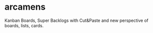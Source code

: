 # arcamens
Kanban Boards, Super Backlogs with Cut&amp;Paste and new perspective of boards, lists, cards.
